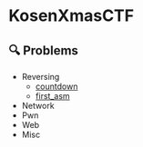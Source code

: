 # KosenXmasCTF
## 🔍 Problems
- Reversing
  - [countdown](https://github.com/KosenXmasCTF/countdown)
  - [first\_asm](https://github.com/KosenXmasCTF/first_asm)
- Network
- Pwn
- Web
- Misc
